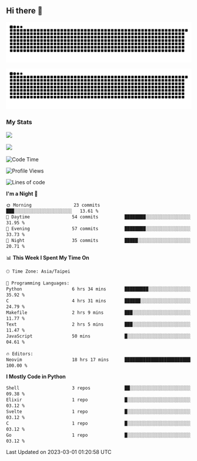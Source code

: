 ## Hi there 👋

<div align="center">

![GitHub Snake Light](https://raw.githubusercontent.com/CSY54/CSY54/snake/github-snake.svg#gh-light-mode-only)

![GitHub Snake dark](https://raw.githubusercontent.com/CSY54/CSY54/snake/github-snake-dark.svg#gh-dark-mode-only)

</div>

### My Stats

![](https://github-readme-stats.vercel.app/api?username=CSY54&theme=nord&show_icons=true)

![](https://github-readme-stats.vercel.app/api/top-langs/?username=CSY54&theme=nord&layout=compact&card_width=445)

<!--START_SECTION:waka-->
![Code Time](http://img.shields.io/badge/Code%20Time-1%2C509%20hrs%2046%20mins-blue)

![Profile Views](http://img.shields.io/badge/Profile%20Views-4-blue)

![Lines of code](https://img.shields.io/badge/From%20Hello%20World%20I%27ve%20Written-388.2%20thousand%20lines%20of%20code-blue)

**I'm a Night 🦉** 

```text
🌞 Morning                23 commits          ███░░░░░░░░░░░░░░░░░░░░░░   13.61 % 
🌆 Daytime                54 commits          ████████░░░░░░░░░░░░░░░░░   31.95 % 
🌃 Evening                57 commits          ████████░░░░░░░░░░░░░░░░░   33.73 % 
🌙 Night                  35 commits          █████░░░░░░░░░░░░░░░░░░░░   20.71 % 
```


📊 **This Week I Spent My Time On** 

```text
🕑︎ Time Zone: Asia/Taipei

💬 Programming Languages: 
Python                   6 hrs 34 mins       █████████░░░░░░░░░░░░░░░░   35.92 % 
C                        4 hrs 31 mins       ██████░░░░░░░░░░░░░░░░░░░   24.79 % 
Makefile                 2 hrs 9 mins        ███░░░░░░░░░░░░░░░░░░░░░░   11.77 % 
Text                     2 hrs 5 mins        ███░░░░░░░░░░░░░░░░░░░░░░   11.47 % 
JavaScript               50 mins             █░░░░░░░░░░░░░░░░░░░░░░░░   04.61 % 

🔥 Editors: 
Neovim                   18 hrs 17 mins      █████████████████████████   100.00 % 
```

**I Mostly Code in Python** 

```text
Shell                    3 repos             ██░░░░░░░░░░░░░░░░░░░░░░░   09.38 % 
Elixir                   1 repo              █░░░░░░░░░░░░░░░░░░░░░░░░   03.12 % 
Svelte                   1 repo              █░░░░░░░░░░░░░░░░░░░░░░░░   03.12 % 
C                        1 repo              █░░░░░░░░░░░░░░░░░░░░░░░░   03.12 % 
Go                       1 repo              █░░░░░░░░░░░░░░░░░░░░░░░░   03.12 % 
```




 Last Updated on 2023-03-01 01:20:58 UTC
<!--END_SECTION:waka-->

<!--
**CSY54/CSY54** is a ✨ _special_ ✨ repository because its `README.md` (this file) appears on your GitHub profile.

Here are some ideas to get you started:

- 🔭 I’m currently working on ...
- 🌱 I’m currently learning ...
- 👯 I’m looking to collaborate on ...
- 🤔 I’m looking for help with ...
- 💬 Ask me about ...
- 📫 How to reach me: ...
- 😄 Pronouns: ...
- ⚡ Fun fact: ...
-->
